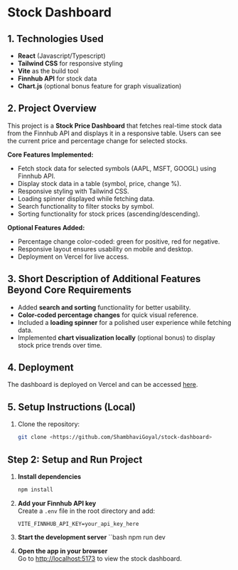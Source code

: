 # Stock Dashboard

## 1. Technologies Used
- **React** (Javascript/Typescript)
- **Tailwind CSS** for responsive styling
- **Vite** as the build tool
- **Finnhub API** for stock data
- **Chart.js** (optional bonus feature for graph visualization)

## 2. Project Overview
This project is a **Stock Price Dashboard** that fetches real-time stock data from the Finnhub API and displays it in a responsive table. Users can see the current price and percentage change for selected stocks.

**Core Features Implemented:**
- Fetch stock data for selected symbols (AAPL, MSFT, GOOGL) using Finnhub API.
- Display stock data in a table (symbol, price, change %).
- Responsive styling with Tailwind CSS.
- Loading spinner displayed while fetching data.
- Search functionality to filter stocks by symbol.
- Sorting functionality for stock prices (ascending/descending).

**Optional Features Added:**
- Percentage change color-coded: green for positive, red for negative.
- Responsive layout ensures usability on mobile and desktop.
- Deployment on Vercel for live access.

## 3. Short Description of Additional Features Beyond Core Requirements
- Added **search and sorting** functionality for better usability.
- **Color-coded percentage changes** for quick visual reference.
- Included a **loading spinner** for a polished user experience while fetching data.
- Implemented **chart visualization locally** (optional bonus) to display stock price trends over time.  

## 4. Deployment
The dashboard is deployed on Vercel and can be accessed [here](https://stock-dashboard-f44dbw0kk-shambhavis-goyals-projects.vercel.app).

## 5. Setup Instructions (Local)
1. Clone the repository:
   ```bash
   git clone <https://github.com/ShambhaviGoyal/stock-dashboard>
## Step 2: Setup and Run Project

1. **Install dependencies**
   ```bash
   npm install
2. **Add your Finnhub API key**  
   Create a `.env` file in the root directory and add:

   ```env
   VITE_FINNHUB_API_KEY=your_api_key_here
3. **Start the development server**
  ``bash
   npm run dev
4. **Open the app in your browser**  
Go to [http://localhost:5173](http://localhost:5173) to view the stock dashboard.
